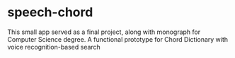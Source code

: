# speech-chord
This small app served as a final project, along with monograph for Computer Science degree. A functional prototype for Chord Dictionary with voice recognition-based search
